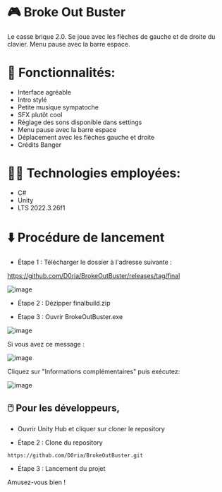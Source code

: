 # 🎮 Broke Out Buster

Le casse brique 2.0. 
Se joue avec les flèches de gauche et de droite du clavier. 
Menu pause avec la barre espace.

# 📖 Fonctionnalités:

 - Interface agréable
 - Intro stylé
 - Petite musique sympatoche
 - SFX plutôt cool
 - Réglage des sons disponible dans settings
 - Menu pause avec la barre espace
 - Déplacement avec les flèches gauche et droite
 - Crédits Banger

 # 👩‍💻 Technologies employées:
- C#
- Unity
- LTS 2022.3.26f1
 
 # ⬇️ Procédure de lancement
 
 - Étape 1 : Télécharger le dossier à l'adresse suivante :

  https://github.com/D0ria/BrokeOutBuster/releases/tag/final

![image](https://github.com/D0ria/BrokeOutBuster/assets/112953319/65e19f68-342e-441d-af71-fc57928d7692)


- Étape 2 : Dézipper finalbuild.zip
  
- Étape 3 : Ouvrir BrokeOutBuster.exe

![image](https://github.com/D0ria/BrokeOutBuster/assets/112953319/5174d243-97b5-4acc-9691-6e8fb23caa6c)

 
Si vous avez ce message :
    
![image](https://github.com/lucasrebl/TaskHunter/assets/112953319/68507236-170a-47c0-b9e6-622ab4ccd14c)
 
Cliquez sur "Informations complémentaires" puis exécutez:
 
![image](https://github.com/lucasrebl/TaskHunter/assets/112953319/81a89813-7cc9-4443-9b21-012cd2e20aea)

## 🖱️ Pour les développeurs,

- Ouvrir Unity Hub et cliquer sur cloner le repository

- Étape 2 : Clone du repository

```bash
https://github.com/D0ria/BrokeOutBuster.git
```

- Étape 3 : Lancement du projet

Amusez-vous bien ! 
